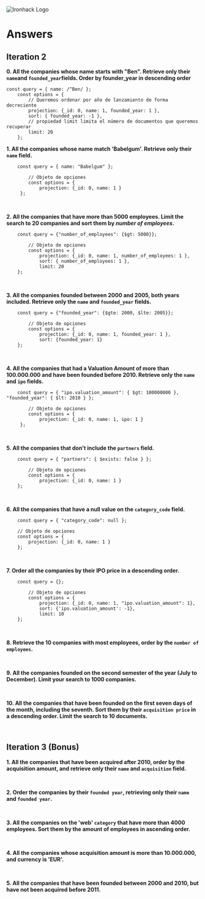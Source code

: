 ![Ironhack Logo](https://i.imgur.com/1QgrNNw.png)

# Answers

## Iteration 2

**0. All the companies whose name starts with "Ben". Retrieve only their `name`and `founded_year`fields. Order by founder_year in descending order**

```
const query = { name: /^Ben/ };
    const options = {
        // Queremos ordenar por año de lanzamiento de forma decreciente
        projection: {_id: 0, name: 1, founded_year: 1 },
        sort: { founded_year: -1 },
        // propiedad limit limita el número de documentos que queremos recuperar
        limit: 20
    };
```

**1. All the companies whose name match 'Babelgum'. Retrieve only their `name` field.**

```
    const query = { name: "Babelgum" };

        // Objeto de opciones
        const options = {
            projection: {_id: 0, name: 1 }
     };
```

<br>

**2. All the companies that have more than 5000 employees. Limit the search to 20 companies and sort them by _number of employees_.**

```
    const query = {"number_of_employees": {$gt: 5000}};

        // Objeto de opciones
        const options = {
            projection: {_id: 0, name: 1, number_of_employees: 1 },
            sort: { number_of_employees: 1 },
            limit: 20
    };
```

<br>

**3. All the companies founded between 2000 and 2005, both years included. Retrieve only the `name` and `founded_year` fields.**

```
    const query = {"founded_year": {$gte: 2000, $lte: 2005}};

        // Objeto de opciones
        const options = {
            projection: {_id: 0, name: 1, founded_year: 1 },
            sort: {founded_year: 1}
    };
```

<br>

**4. All the companies that had a Valuation Amount of more than 100.000.000 and have been founded before 2010. Retrieve only the `name` and `ipo` fields.**

```
    const query = { "ipo.valuation_amount": { $gt: 100000000 }, "founded_year": { $lt: 2010 } };

        // Objeto de opciones
        const options = {
            projection: {_id: 0, name: 1, ipo: 1 }
     };
```

<br>

**5. All the companies that don't include the `partners` field.**

```
    const query = { "partners": { $exists: false } };

        // Objeto de opciones
        const options = {
            projection: {_id: 0, name: 1 }
    };
```

<br>

**6. All the companies that have a null value on the `category_code` field.**

```
    const query = { "category_code": null };

    // Objeto de opciones
    const options = {
        projection: {_id: 0, name: 1 }
    };
```

<br>

**7. Order all the companies by their IPO price in a descending order.**

```
    const query = {};

        // Objeto de opciones
        const options = {
            projection: {_id: 0, name: 1, "ipo.valuation_amount": 1},
            sort: {'ipo.valuation_amount': -1},
            limit: 10
    };
```

<br>

**8. Retrieve the 10 companies with most employees, order by the `number of employees`.**

<!-- Your Query Goes Here -->

<br>

**9. All the companies founded on the second semester of the year (July to December). Limit your search to 1000 companies.**

<!-- Your Query Goes Here -->

<br>

**10. All the companies that have been founded on the first seven days of the month, including the seventh. Sort them by their `acquisition price` in a descending order. Limit the search to 10 documents.**

<!-- Your Query Goes Here -->

<br>

## Iteration 3 (Bonus)

**1. All the companies that have been acquired after 2010, order by the acquisition amount, and retrieve only their `name` and `acquisition` field.**

<!-- Your Query Goes Here -->

<br>

**2. Order the companies by their `founded year`, retrieving only their `name` and `founded year`.**

<!-- Your Query Goes Here -->

<br>

**3. All the companies on the 'web' `category` that have more than 4000 employees. Sort them by the amount of employees in ascending order.**

<!-- Your Query Goes Here -->

<br>

**4. All the companies whose acquisition amount is more than 10.000.000, and currency is 'EUR'.**

<!-- Your Query Goes Here -->

<br>

**5. All the companies that have been founded between 2000 and 2010, but have not been acquired before 2011.**

<!-- Your Query Goes Here -->

<br>
